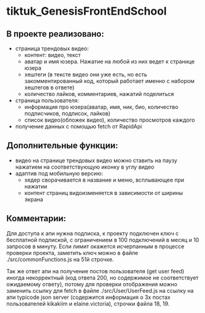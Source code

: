 # tiktuk_GenesisFrontEndSchool
## В проекте реализовано:
- страница трендовых видео:
    - контент: видео, текст
    - аватар и имя юзера. Нажатие на любой из них ведет к странице юзера
    - хештеги (в тексте видео они уже есть, но есть закомментированный код, который работает именно с набором хештегов в ответе)
    - количество лайков, комментариев, нажатий поделиться
- страница пользователя:
    - информация про юзера(аватар, имя, ник, био, количество подписчиков, подписок, лайков)
    - список видео(обложек видео), количество просмотров каждого
- получение данных с помощью fetch от RapidApi
 
## Дополнительные функции:
- видео на странице трендовых видео можно ставить на паузу нажатием на соответствующую иконку в углу видео
- адаптив под мобильную версию:
    - хедер сворачивается в название и меню, всплывающее при нажатии
    - контент страниц видоизменяется в зависимости от ширины экрана
    
## Комментарии:
Для доступа к апи нужна подписка, к проекту подключен ключ с бесплатной подпиской, с ограничением в 100 подключений в месяц и 10 запросов в минуту. Если лимит окажется исчерпанным в процессе проверки проекта, заметить ключ можно в файле ./src/commonFunctions.js на 51й строчке. 

Так же ответ апи на получение постов пользователя (get user feed) иногда некорректный (код ответа 200, но содержимое не соответствует ожидаемому ответу), потому для проверки отображения можно заменить ссылку для fetch в файле ./src/User/UserFeed.js на ссылку на апи typicode json server (содержится информация о 3х постах пользователей kikakiim и elaine.victoria), строчки файла 18, 19.

    
